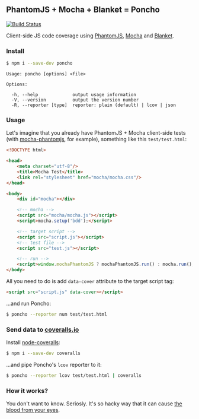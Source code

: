 ## PhantomJS + Mocha + Blanket = Poncho
[![Build Status](https://secure.travis-ci.org/deepsweet/poncho.png)](https://travis-ci.org/deepsweet/poncho)

Client-side JS code coverage using [PhantomJS](https://github.com/ariya/phantomjs), [Mocha](https://github.com/visionmedia/mocha) and [Blanket](https://github.com/alex-seville/blanket).


### Install

```sh
$ npm i --save-dev poncho
```

```
Usage: poncho [options] <file>

Options:

  -h, --help             output usage information
  -V, --version          output the version number
  -R, --reporter [type]  reporter: plain (default) | lcov | json
```


### Usage

Let's imagine that you already have PhantomJS + Mocha client-side tests (with [mocha-phantomjs](https://github.com/metaskills/mocha-phantomjs), for example), something like this `test/test.html`:

```html
<!DOCTYPE html>

<head>
    <meta charset="utf-8"/>
    <title>Mocha Test</title>
    <link rel="stylesheet" href="mocha/mocha.css"/>
</head>

<body>
    <div id="mocha"></div>

    <!-- mocha -->
    <script src="mocha/mocha.js"></script>
    <script>mocha.setup('bdd');</script>

    <!-- target script -->
    <script src="script.js"></script>
    <!-- test file -->
    <script src="test.js"></script>

    <!-- run -->
    <script>window.mochaPhantomJS ? mochaPhantomJS.run() : mocha.run();</script>
</body>
```

All you need to do is add `data-cover` attribute to the target script tag:

```html
<script src="script.js" data-cover></script>
```

…and run Poncho:

```sh
$ poncho --reporter num test/test.html
```


### Send data to [coveralls.io](https://coveralls.io/)

Install [node-coveralls](https://github.com/cainus/node-coveralls):

```sh
$ npm i --save-dev coveralls
```
…and pipe Poncho's `lcov` reporter to it:

```sh
$ poncho --reporter lcov test/test.html | coveralls
```


### How it works?

You don't want to know. Seriosly. It's so hacky way that it can cause [the blood from your eyes](http://funkyimg.com/i/EdqD.gif).
